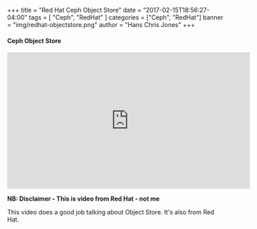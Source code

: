 +++
title       = "Red Hat Ceph Object Store"
date        = "2017-02-15T18:56:27-04:00"
tags        = [ "Ceph", "RedHat" ]
categories = ["Ceph", "RedHat"]
banner = "img/redhat-objectstore.png"
author = "Hans Chris Jones"
+++

#### Ceph Object Store

<iframe width="560" height="315" src="https://www.youtube.com/embed/Wh4N-cka7Uc" frameborder="0" allowfullscreen></iframe>

**NB: Disclaimer - This is video from Red Hat - not me**

This video does a good job talking about Object Store. It's also from Red Hat.
